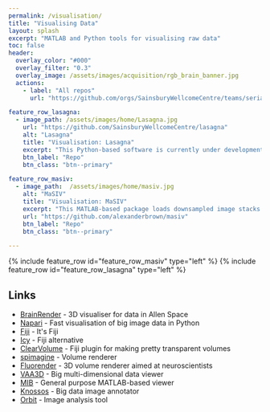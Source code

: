 ```yaml
---
permalink: /visualisation/
title: "Visualising Data"
layout: splash
excerpt: "MATLAB and Python tools for visualising raw data"
toc: false
header:
  overlay_color: "#000"
  overlay_filter: "0.3"
  overlay_image: /assets/images/acquisition/rgb_brain_banner.jpg
  actions:
    - label: "All repos"
      url: "https://github.com/orgs/SainsburyWellcomeCentre/teams/serial2p/repositories"

feature_row_lasagna:
  - image_path: /assets/images/home/Lasagna.jpg
    url: "https://github.com/SainsburyWellcomeCentre/lasagna"
    alt: "Lasagna"
    title: "Visualisation: Lasagna"
    excerpt: "This Python-based software is currently under development. It provides three linked orthogonal 2-D views for fast visualisation of downsampled image stacks. Allows overlays of multiple brains, multiple channels, traced neurites, or soma locations. Includes viewer for Allen Atlas. Extendable via plugins."
    btn_label: "Repo"
    btn_class: "btn--primary"

feature_row_masiv:
  - image_path:  /assets/images/home/masiv.jpg
    alt: "MaSIV"
    title: "Visualisation: MaSIV"
    excerpt: "This MATLAB-based package loads downsampled image stacks but presents the user with full-res data as they zoom in. MaSIV is stable but can only display a single channel at once. Extendable via plugins."
    url: "https://github.com/alexanderbrown/masiv"
    btn_label: "Repo"
    btn_class: "btn--primary"

---
```


{% include feature_row id="feature_row_masiv"   type="left" %}
{% include feature_row id="feature_row_lasagna" type="left" %}

## Links
- [BrainRender](https://github.com/BrancoLab/BrainRender) - 3D visualiser for data in Allen Space
- [Napari](https://github.com/napari/napari-tutorials/blob/master/gallery/gallery.md) - Fast visualisation of big image data in Python
- [Fiji](https://fiji.sc/) - It's Fiji
- [Icy](http://icy.bioimageanalysis.org/) - Fiji alternative
- [ClearVolume](https://imagej.net/ClearVolume) - Fiji plugin for making pretty transparent volumes
- [spimagine](https://github.com/maweigert/spimagine) - Volume renderer
- [Fluorender](http://www.sci.utah.edu/software/fluorender.html) - 3D volume renderer aimed at neuroscientists
- [VAA3D](http://home.penglab.com/proj/vaa3d/home/index.html) - Big multi-dimensional data viewer 
- [MIB](http://mib.helsinki.fi/index.html) - General purpose MATLAB-based viewer
- [Knossos](https://knossos.app/) - Big data image annotator
- [Orbit](http://www.orbit.bio/) - Image analysis tool

